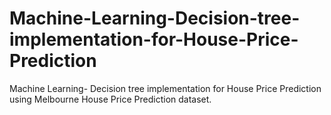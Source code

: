 # Machine-Learning-Decision-tree-implementation-for-House-Price-Prediction
Machine Learning- Decision tree implementation for House Price Prediction using Melbourne House Price Prediction dataset.
